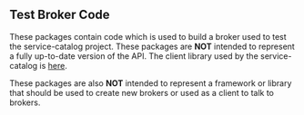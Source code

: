 ## Test Broker Code

These packages contain code which is used to build a broker used to test the
service-catalog project.  These packages are **NOT** intended to represent a
fully up-to-date version of the API. The client library used by the service-
catalog is [here](https://github.com/kubernetes-sigs/go-open-service-broker-client).

These packages are also **NOT** intended to represent a framework or library
that should be used to create new brokers or used as a client to talk to
brokers.

